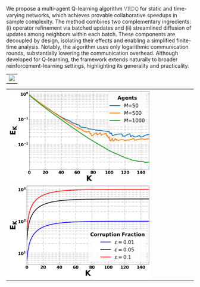 We propose a multi-agent Q-learning algorithm 𝚅𝚁𝙳𝚀 for static and time-varying networks, which achieves provable collaborative speedups in sample complexity. The method combines two complementary ingredients: (i) operator refinement via batched updates and (ii) streamlined diffusion of updates among neighbors within each batch. These components are decoupled by design, isolating their effects and enabling a simplified finite-time analysis. Notably, the algorithm uses only logarithmic communication rounds, substantially lowering the communication overhead. Although developed for Q-learning, the framework extends naturally to broader reinforcement-learning settings, highlighting its generality and practicality.
<table>
<tr>
  <td>
    <img src="https://github.com/sreejeetm1729/Q-Learning-over-Static-and-Time-Varying-Networks/blob/main/Figures/combined_network_error.gif" style="width:800px">
 </td>
</tr>
<table>
<tr>
  <td>
    <img src="https://github.com/sreejeetm1729/Robust-Federated-Q-Learning-with-Almost-No-communication/blob/main/Figures%20Robust%20Fed-Q/Figure%201%20Robust%20Fed%20Q%20with%20corruption%20fraction%200.01.png" style="width:380px">
    <img src="https://github.com/sreejeetm1729/Robust-Federated-Q-Learning-with-Almost-No-communication/blob/main/Figures%20Robust%20Fed-Q/Figure%202%20Robust%20Fed%20Q%20with%20corruption%20fraction%200.01.png" style="width:380px">
 </td>
</tr>
